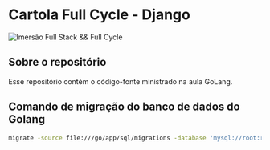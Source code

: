 # Cartola Full Cycle - Django

![Imersão Full Stack && Full Cycle](https://events-fullcycle.s3.amazonaws.com/events-fullcycle/static/site/img/grupo_4417.png)

## Sobre o repositório

Esse repositório contém o código-fonte ministrado na aula GoLang.

## Comando de migração do banco de dados do Golang

````bash
migrate -source file:///go/app/sql/migrations -database 'mysql://root:root@tcp(mysql:3306)/cartola' up
````
